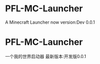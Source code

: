 # PFL-MC-Launcher
A Minecraft Launcher
now version:Dev 0.0.1
# PFL-MC-Launcher
一个我的世界启动器
最新版本:开发版0.0.1
